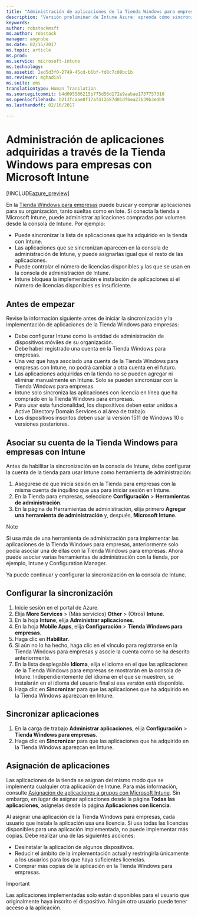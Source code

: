 ```yaml
---
title: "Administración de aplicaciones de la Tienda Windows para empresas | Versión preliminar de Intune Azure | Microsoft Docs"
description: "Versión preliminar de Intune Azure: aprenda cómo sincronizar aplicaciones en Intune desde la Tienda Windows para empresas y luego asignarlas y realizar el seguimiento de ellas."
keywords: 
author: robstackmsft
ms.author: robstack
manager: angrobe
ms.date: 02/15/2017
ms.topic: article
ms.prod: 
ms.service: microsoft-intune
ms.technology: 
ms.assetid: 2ed5d3f0-2749-45cd-b6bf-fd8c7c08bc1b
ms.reviewer: mghadial
ms.suite: ems
translationtype: Human Translation
ms.sourcegitcommit: b4d095506215b775d56d172e9aabae1737757310
ms.openlocfilehash: b213fcaae8f17af412687d01df6ea27b39b3edb9
ms.lasthandoff: 02/16/2017

---
```


# <a name="how-to-manage-apps-you-purchased-from-the-windows-store-for-business-with-microsoft-intune"></a>Administración de aplicaciones adquiridas a través de la Tienda Windows para empresas con Microsoft Intune

[!INCLUDE[azure_preview](../includes/azure_preview.md)]


En la [Tienda Windows para empresas](https://www.microsoft.com/business-store) puede buscar y comprar aplicaciones para su organización, tanto sueltas como en lote. Si conecta la tienda a Microsoft Intune, puede administrar aplicaciones compradas por volumen desde la consola de Intune. Por ejemplo:
* Puede sincronizar la lista de aplicaciones que ha adquirido en la tienda con Intune.
* Las aplicaciones que se sincronizan aparecen en la consola de administración de Intune, y puede asignarlas igual que el resto de las aplicaciones.
* Puede controlar el número de licencias disponibles y las que se usan en la consola de administración de Intune.
* Intune bloquea la implementación e instalación de aplicaciones si el número de licencias disponibles es insuficiente.

## <a name="before-you-start"></a>Antes de empezar
Revise la información siguiente antes de iniciar la sincronización y la implementación de aplicaciones de la Tienda Windows para empresas:
* Debe configurar Intune como la entidad de administración de dispositivos móviles de su organización.
* Debe haber registrado una cuenta en la Tienda Windows para empresas.
* Una vez que haya asociado una cuenta de la Tienda Windows para empresas con Intune, no podrá cambiar a otra cuenta en el futuro.
* Las aplicaciones adquiridas en la tienda no se pueden agregar ni eliminar manualmente en Intune. Solo se pueden sincronizar con la Tienda Windows para empresas.
* Intune solo sincroniza las aplicaciones con licencia en línea que ha comprado en la Tienda Windows para empresas.
* Para usar esta funcionalidad, los dispositivos deben estar unidos a Active Directory Domain Services o al área de trabajo.
* Los dispositivos inscritos deben usar la versión 1511 de Windows 10 o versiones posteriores.

## <a name="associate-your-windows-store-for-business-account-with-intune"></a>Asociar su cuenta de la Tienda Windows para empresas con Intune
Antes de habilitar la sincronización en la consola de Intune, debe configurar la cuenta de la tienda para usar Intune como herramienta de administración:
1. Asegúrese de que inicia sesión en la Tienda para empresas con la misma cuenta de inquilino que usa para iniciar sesión en Intune.
2. En la Tienda para empresas, seleccione **Configuración** > **Herramientas de administración**.
3. En la página de Herramientas de administración, elija primero **Agregar una herramienta de administración** y, después, **Microsoft Intune**.

> [!NOTE]
> Si usa más de una herramienta de administración para implementar las aplicaciones de la Tienda Windows para empresas, anteriormente solo podía asociar una de ellas con la Tienda Windows para empresas. Ahora puede asociar varias herramientas de administración con la tienda, por ejemplo, Intune y Configuration Manager.

Ya puede continuar y configurar la sincronización en la consola de Intune.

## <a name="configure-synchronization"></a>Configurar la sincronización

1. Inicie sesión en el portal de Azure.
2. Elija **More Services** >  (Más servicios) **Other** >  (Otros) **Intune**.
3. En la hoja **Intune**, elija **Administrar aplicaciones**.
1. En la hoja **Mobile Apps**, elija **Configuración** > **Tienda Windows para empresas**.
2. Haga clic en **Habilitar**.
3. Si aún no lo ha hecho, haga clic en el vínculo para registrarse en la Tienda Windows para empresas y asocie la cuenta como se ha descrito anteriormente.
5. En la lista desplegable **Idioma**, elija el idioma en el que las aplicaciones de la Tienda Windows para empresas se mostrarán en la consola de Intune. Independientemente del idioma en el que se muestren, se instalarán en el idioma del usuario final si esa versión está disponible.
6. Haga clic en **Sincronizar** para que las aplicaciones que ha adquirido en la Tienda Windows aparezcan en Intune.

## <a name="synchronize-apps"></a>Sincronizar aplicaciones

1. En la carga de trabajo **Administrar aplicaciones**, elija **Configuración** > **Tienda Windows para empresas**.
2. Haga clic en **Sincronizar** para que las aplicaciones que ha adquirido en la Tienda Windows aparezcan en Intune.

## <a name="assign-apps"></a>Asignación de aplicaciones

Las aplicaciones de la tienda se asignan del mismo modo que se implementa cualquier otra aplicación de Intune. Para más información, consulte [Asignación de aplicaciones a grupos con Microsoft Intune](deploy-apps.md). Sin embargo, en lugar de asignar aplicaciones desde la página **Todas las aplicaciones**, asígnelas desde la página **Aplicaciones con licencia**.

Al asignar una aplicación de la Tienda Windows para empresas, cada usuario que instala la aplicación usa una licencia. Si usa todas las licencias disponibles para una aplicación implementada, no puede implementar más copias. Debe realizar una de las siguientes acciones:
* Desinstalar la aplicación de algunos dispositivos.
* Reducir el ámbito de la implementación actual y restringirla únicamente a los usuarios para los que haya suficientes licencias.
* Comprar más copias de la aplicación en la Tienda Windows para empresas.

> [!Important]
> Las aplicaciones implementadas solo están disponibles para el usuario que originalmente haya inscrito el dispositivo. Ningún otro usuario puede tener acceso a la aplicación.

